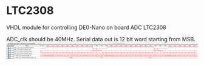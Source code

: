 # LTC2308
VHDL module for controlling DE0-Nano on board ADC LTC2308

ADC_clk should be 40MHz. Serial data out is 12 bit word starting from MSB. 
![](output_signaltap.PNG)
